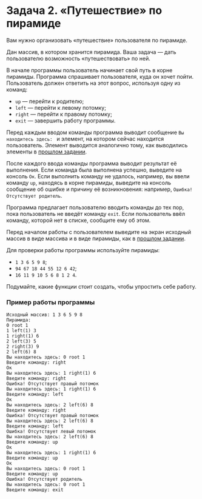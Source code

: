 # Задача 2. «Путешествие» по пирамиде
Вам нужно организовать «путешествие» пользователя по пирамиде.

Дан массив, в котором хранится пирамида. Ваша задача — дать пользователю возможность «путешествовать» по ней.

В начале программы пользователь начинает свой путь в корне пирамиды. Программа спрашивает пользователя, куда он хочет пойти. Пользователь должен ответить на этот вопрос, используя одну из команд:
- `up` — перейти к родителю;
- `left` — перейти к левому потомку;
- `right` — перейти к правому потомку;
- `exit` — завершить работу программы.

Перед каждым вводом команды программа выводит сообщение `Вы находитесь здесь: ` и элемент, на котором сейчас находится пользователь. Элемент выводится аналогично тому, как выводились элементы в [прошлом задании](../01).

После каждого ввода команды программа выводит результат её выполнения. Если команда была выполнена успешно, выведите на консоль `Ок`. Если выполнить команду не удалось, например, вы ввели команду `up`, находясь в корне пирамиды, выведите на консоль сообщение об ошибке и причину её возникновения: например, `Ошибка! Отсутствует родитель`.

Программа предлагает пользователю вводить команды до тех пор, пока пользователь не введёт команду `exit`. Если пользователь ввёл команду, которой нет в списке, сообщите ему об этом.

Перед началом работы с пользователем выведите на экран исходный массив в виде массива и в виде пирамиды, как в [прошлом задании](../01).

Для проверки работы программы используйте пирамиды:
- `1 3 6 5 9 8`;
- `94 67 18 44 55 12 6 42`;
- `16 11 9 10 5 6 8 1 2 4`.

Подумайте, какие функции стоит создать, чтобы упростить себе работу.

### Пример работы программы

```
Исходный массив: 1 3 6 5 9 8
Пирамида:
0 root 1
1 left(1) 3
1 right(1) 6
2 left(3) 5
2 right(3) 9
2 left(6) 8
Вы находитесь здесь: 0 root 1
Введите команду: right
Ок
Вы находитесь здесь: 1 right(1) 6
Введите команду: right
Ошибка! Отсутствует правый потомок
Вы находитесь здесь: 1 right(1) 6
Введите команду: left
Ок
Вы находитесь здесь: 2 left(6) 8
Введите команду: right
Ошибка! Отсутствует правый потомок
Вы находитесь здесь: 2 left(6) 8
Введите команду: left
Ошибка! Отсутствует левый потомок
Вы находитесь здесь: 2 left(6) 8
Введите команду: up
Ок
Вы находитесь здесь: 1 right(1) 6
Введите команду: up
Ок
Вы находитесь здесь: 0 root 1
Введите команду: up
Ошибка! Отсутствует родитель
Вы находитесь здесь: 0 root 1
Введите команду: exit
```
